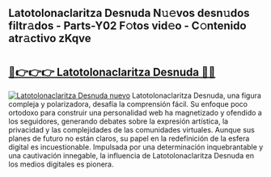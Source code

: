 ## Latotolonaclaritza Desnuda N𝚞𝚎vos desn𝚞dos filtr𝚊dos - Parts-Y02 F𝚘tos vid𝚎o - C𝚘ntenido atr𝚊ctivo zKqve

# <h2><a href="http://mb13msk.tromn.icu/?c=Latotolonaclaritza+Desnuda">🔗👉👉👉 Latotolonaclaritza Desnuda 🔗🔗</a></h2>

[![Latotolonaclaritza Desnuda nuevo](https://i.imgur.com/pEAQMta.gif)](http://mb13msk.tromn.icu/?c=Latotolonaclaritza+Desnuda)
Latotolonaclaritza Desnuda, una figura compleja y polarizadora, desafía la comprensión fácil. Su enfoque poco ortodoxo para construir una personalidad web ha magnetizado y ofendido a los seguidores, generando debates sobre la expresión artística, la privacidad y las complejidades de las comunidades virtuales. Aunque sus planes de futuro no están claros, su papel en la redefinición de la esfera digital es incuestionable. Impulsada por una determinación inquebrantable y una cautivación innegable, la influencia de Latotolonaclaritza Desnuda en los medios digitales es pionera.
